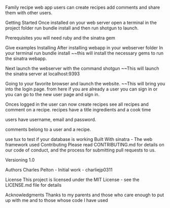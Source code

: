 Family recipe web app 
users can create recipes add comments and share them with other users.

Getting Started
Once installed on your web server open a terminal in the project folder run bundle install and then run shotgun to launch.  

Prerequisites
you will need ruby and the sinatra gem

Give examples
Installing
After installing webapp in your webserver folder
In your terminal run bundle install 
~~this will install the necessary gems to run the sinatra webapp.

Next launch the webserver with the command shotgun
~~This will launch the sinatra server at localhost:9393

Going to your favorite browser and launch the website.
~~This will bring you into the login page. from here if you are already a user you can sign in or you can go to the new user page and sign in.

Onces logged in the user can now create recipes see all recipes and comment on a recipe.
recipes have
a title ingredients and a cook time 

users have
username, email and password.

comments belong to a user and a recipe.

use tux to test if your database is working 
Built With
sinatra - The web framework used
Contributing
Please read CONTRIBUTING.md for details on our code of conduct, and the process for submitting pull requests to us.

Versioning
1.0

Authors
Charles Pelton - Initial work - charliejp0311

License
This project is licensed under the MIT License - see the LICENSE.md file for details

Acknowledgments
Thanks to my parents and those who care enough to put up with me
and to those whose code I have used